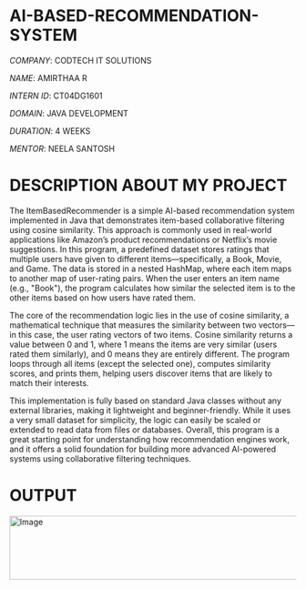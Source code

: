# AI-BASED-RECOMMENDATION-SYSTEM

*COMPANY*: CODTECH IT SOLUTIONS

*NAME*: AMIRTHAA R

*INTERN ID*: CT04DG1601

*DOMAIN*: JAVA DEVELOPMENT

*DURATION*: 4 WEEKS

*MENTOR*: NEELA SANTOSH

# DESCRIPTION ABOUT MY PROJECT 

The ItemBasedRecommender is a simple AI-based recommendation system implemented in Java that demonstrates item-based collaborative filtering using cosine similarity. This approach is commonly used in real-world applications like Amazon’s product recommendations or Netflix’s movie suggestions. In this program, a predefined dataset stores ratings that multiple users have given to different items—specifically, a Book, Movie, and Game. The data is stored in a nested HashMap, where each item maps to another map of user-rating pairs. When the user enters an item name (e.g., "Book"), the program calculates how similar the selected item is to the other items based on how users have rated them.

The core of the recommendation logic lies in the use of cosine similarity, a mathematical technique that measures the similarity between two vectors—in this case, the user rating vectors of two items. Cosine similarity returns a value between 0 and 1, where 1 means the items are very similar (users rated them similarly), and 0 means they are entirely different. The program loops through all items (except the selected one), computes similarity scores, and prints them, helping users discover items that are likely to match their interests.

This implementation is fully based on standard Java classes without any external libraries, making it lightweight and beginner-friendly. While it uses a very small dataset for simplicity, the logic can easily be scaled or extended to read data from files or databases. Overall, this program is a great starting point for understanding how recommendation engines work, and it offers a solid foundation for building more advanced AI-powered systems using collaborative filtering techniques.

# OUTPUT

<img width="543" height="112" alt="Image" src="https://github.com/user-attachments/assets/fb209a93-ceb8-4c3f-ae06-fd5714b9745e" />
